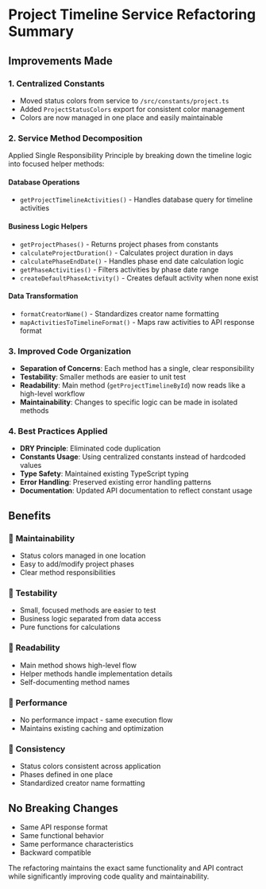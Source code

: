 # Project Timeline Service Refactoring Summary

## Improvements Made

### 1. **Centralized Constants**

- Moved status colors from service to `/src/constants/project.ts`
- Added `ProjectStatusColors` export for consistent color management
- Colors are now managed in one place and easily maintainable

### 2. **Service Method Decomposition**

Applied Single Responsibility Principle by breaking down the timeline logic into focused helper methods:

#### Database Operations

- `getProjectTimelineActivities()` - Handles database query for timeline activities

#### Business Logic Helpers

- `getProjectPhases()` - Returns project phases from constants
- `calculateProjectDuration()` - Calculates project duration in days
- `calculatePhaseEndDate()` - Handles phase end date calculation logic
- `getPhaseActivities()` - Filters activities by phase date range
- `createDefaultPhaseActivity()` - Creates default activity when none exist

#### Data Transformation

- `formatCreatorName()` - Standardizes creator name formatting
- `mapActivitiesToTimelineFormat()` - Maps raw activities to API response format

### 3. **Improved Code Organization**

- **Separation of Concerns**: Each method has a single, clear responsibility
- **Testability**: Smaller methods are easier to unit test
- **Readability**: Main method (`getProjectTimelineById`) now reads like a high-level workflow
- **Maintainability**: Changes to specific logic can be made in isolated methods

### 4. **Best Practices Applied**

- **DRY Principle**: Eliminated code duplication
- **Constants Usage**: Using centralized constants instead of hardcoded values
- **Type Safety**: Maintained existing TypeScript typing
- **Error Handling**: Preserved existing error handling patterns
- **Documentation**: Updated API documentation to reflect constant usage

## Benefits

### 🔧 **Maintainability**

- Status colors managed in one location
- Easy to add/modify project phases
- Clear method responsibilities

### 🧪 **Testability**

- Small, focused methods are easier to test
- Business logic separated from data access
- Pure functions for calculations

### 📖 **Readability**

- Main method shows high-level flow
- Helper methods handle implementation details
- Self-documenting method names

### 🚀 **Performance**

- No performance impact - same execution flow
- Maintains existing caching and optimization

### 🔄 **Consistency**

- Status colors consistent across application
- Phases defined in one place
- Standardized creator name formatting

## No Breaking Changes

- Same API response format
- Same functional behavior
- Same performance characteristics
- Backward compatible

The refactoring maintains the exact same functionality and API contract while significantly improving code quality and maintainability.
